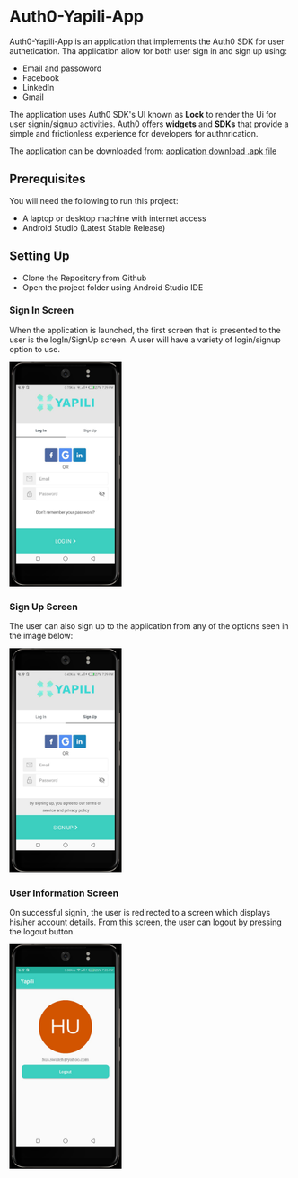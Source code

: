 # Auth0-Yapili-App
Auth0-Yapili-App is an application that implements the Auth0 SDK for user authetication. Tha application allow for both user sign in and sign up using:

* Email and passoword
* Facebook
* LinkedIn
* Gmail

The application uses Auth0 SDK's UI known as **Lock** to render the Ui for user signin/signup activities.
Auth0 offers **widgets** and **SDKs** that provide a simple and frictionless experience for developers for authnrication.

The application can be downloaded from: [application download .apk file](http://www.quora.com/Adam-DAngelo)

## Prerequisites
You will need the following to run this project:

+ A laptop or desktop machine with internet access
+ Android Studio (Latest Stable Release)

## Setting Up
+ Clone the Repository from Github
+ Open the project folder using Android Studio IDE

### Sign In Screen
When the application is launched, the first screen that is presented to the user is the logIn/SignUp screen. A user will have a variety of login/signup option to use.

<img src="screenshots/signin.png" width="200" height="400"/>

### Sign Up Screen
The user can also sign up to the application from any of the options seen in the image below:

<img src="screenshots/signup.png" width="200" height="400"/>

### User Information Screen
On successful signin, the user is redirected to a screen which displays his/her account details. From this screen, the user can logout by pressing the logout button.

<img src="screenshots/user.png" width="200" height="400"/>





